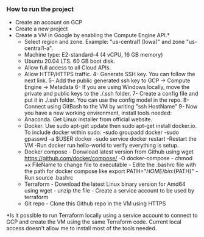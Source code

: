 ### How to run the project 

* Create an account on GCP
* Create a new project
* Create a VM in Google by enabling the Compute Engine API.*
	* Select region and zone. Example: "us-central1 (Iowa)" and zone "us-central1-a". 
	* Machine type: E2-standard-4 (4 vCPU, 16 GB memory)
	* Ubuntu 20.04 LTS. 60 GB boot disk.
	* Allow full access to all Cloud APIs.
	* Allow HTTP/HTTPS traffic. 
4- Generate SSH key. You can follow the next link. 
5- Add the public generated ssh key to GCP -> Compute Engine -> Metadata
6- If you are using Windows locally, move the private and public keys to the ./.ssh folder.
7- Create a config file and put it in ./.ssh folder. You can use the config model in the repo. 
8- Connect using GitBash to the VM by writing "ssh HostName" 
9- Now you have a new working environment, install tools needed:
	- Anaconda. Get Linux installer from official website.
	- Docker. Use sudo apt-get update then sudo apt-get install docker.io. To include docker within sudo: -sudo groupadd docker
				 -sudo gpasswd -a $USER docker
				 -sudo service docker restart
				 -Restart the VM 
				 -Run docker run hello-world to verify everything is setup.
	- Docker compose 
				- Donwload latest version from Github using wget https://github.com/docker/compose/ -O docker-compose
				- chmod +x FileName to change file to executable
				- Edite the .bashrc file with the path for docker compose like 
					export PATH="${HOME}/bin:${PATH}"
				-Run source .bashrc
	- Terraform
				- Download the latest Linux binary version for Amd64 using wget 
				- unzip the file
				- Create a service account to be used by terraform
	- Git repo 
				- Clone this Github repo in the VM using HTTPS


*Is it possible to run Terraform locally using a service account to connect to GCP and create the VM using the same Terraform code. Current local access doesn't allow me to install most of the tools needed. 
